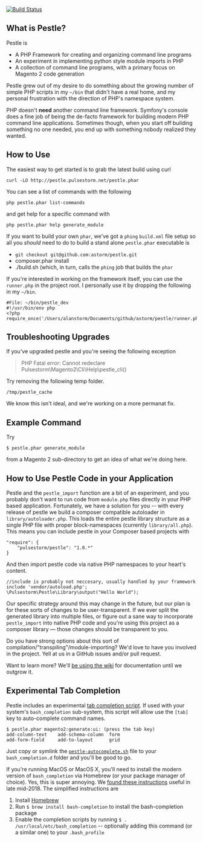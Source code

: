 [![Build Status](https://travis-ci.org/astorm/pestle.svg?branch=master)](https://travis-ci.org/astorm/pestle)

What is Pestle?
--------------------------------------------------
Pestle is

- A PHP Framework for creating and organizing command line programs
- An experiment in implementing python style module imports in PHP
- A collection of command line programs, with a primary focus on Magento 2 code generation

Pestle grew out of my desire to do something about the growing number of simple PHP scripts in my `~/bin` that didn't have a real home, and my personal frustration with the direction of PHP's namespace system.

PHP doesn't **need** another command line framework.  Symfony's console does a fine job of being the de-facto framework for building modern PHP command line applications.  Sometimes though, when you start off building something no one needed, you end up with something nobody realized they wanted.

How to Use
--------------------------------------------------
The easiest way to get started is to grab the latest build using curl

    curl -LO http://pestle.pulsestorm.net/pestle.phar

You can see a list of commands with the following

    php pestle.phar list-commands

and get help for a specific command with

    php pestle.phar help generate_module

If you want to build your own `phar`, we've got a `phing` `build.xml` file setup so all you *should* need to do to build a stand alone `pestle.phar` executable is

- `git checkout git@github.com:astorm/pestle.git`
- composer.phar install
- ./build.sh (which, in turn, calls the `phing` job that builds the `phar`

If you're interested in working on the framework itself, you can use the `runner.php` in the project root.  I personally use it by dropping the following in my `~/bin`.

    #File: ~/bin/pestle_dev
    #!/usr/bin/env php
    <?php
    require_once('/Users/alanstorm/Documents/github/astorm/pestle/runner.php');

Troubleshooting Upgrades
--------------------------------------------------
If you've upgraded pestle and you're seeing the following exception

> PHP Fatal error:  Cannot redeclare Pulsestorm\Magento2\Cli\Help\pestle_cli()

Try removing the following temp folder.

    /tmp/pestle_cache

We know this isn't ideal, and we're working on a more permanat fix.


Example Command
--------------------------------------------------

Try

    $ pestle.phar generate_module

from a Magento 2 sub-directory to get an idea of what we're doing here.

How to Use Pestle Code in your Application
--------------------------------------------------
Pestle and the `pestle_import` function are a bit of an experiment, and you probably don't want to run code from `module.php` files directly in your PHP based application.  Fortunately, we have a solution for you -- with every release of pestle we build a composer compatible autoloader in `library/autoloader.php`. This loads the entire pestle library structure as a single PHP file with proper block-namespaces (currently `library/all.php`).  This means you can include pestle in your Composer based projects with

    "require": {
        "pulsestorm/pestle": "1.0.*"
    }

And then import pestle code via native PHP namespaces to your heart's content.

    //include is probably not neccesary, usually handled by your framework
    include 'vendor/autoload.php';
    \Pulsestorm\Pestle\Library\output("Hello World");

Our specific strategy around this may change in the future, but our plan is for these sorts of changes to be user-transparent.  If we ever split the generated library into multiple files, or figure out a sane way to incorporate `pestle_import` into native PHP code and you're using this project as a composer library — those changes should be transparent to you.

Do you have strong options about this sort of compilation/"transpiling"/module-importing?  We'd love to have you involved in the project. Yell at us in a GitHub issues and/or pull request.

Want to learn more?  We'll [be using the wiki](https://github.com/astorm/pestle/wiki) for documentation until we outgrow it.

Experimental Tab Completion
--------------------------------------------------
Pestle includes an experimental [tab completion script](https://github.com/astorm/pestle/blob/master/pestle-autocomplete.sh).  If used with your system's `bash_completion` sub-system, this script will allow use the `[tab]` key to auto-complete command names.

    $ pestle.phar magento2:generate:ui: (press the tab key)
    add-column-text    add-schema-column  form
    add-form-field     add-to-layout      grid

Just copy or symlink the [`pestle-autocomplete.sh`](https://github.com/astorm/pestle/blob/master/pestle-autocomplete.sh) file to your `bash_completion.d` folder and you'll be good to go.

If you're running MacOS or MacOS X, you'll need to install the modern version of `bash_completion` via Homebrew (or your package manager of choice).  Yes, this is super annoying.  We [found these instructions](https://www.simplified.guide/macos/bash-completion) useful in late mid-2018.  The simplified instructions are

1. Install [Homebrew](https://brew.sh/)
2. Run `$ brew install bash-completion` to install the bash-completion package
3. Enable the completion scripts by running `$ . /usr/local/etc/bash_completion` -- optionally adding this command (or a similar one) to your `.bash_profile`
